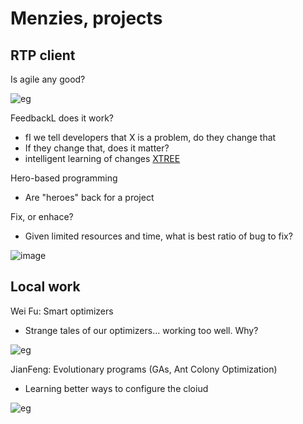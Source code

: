 # Menzies, projects

## RTP client

Is agile any good?

![eg](http://ekiy5aot90-flywheel.netdna-ssl.com/wp-content/uploads/2013/07/segue-blog-waterfall-vs-agile-which-is-right-development-methodology-for-your-project.png)

FeedbackL does it work?

- fI we tell developers that X is a problem, do they change that
- If they change that, does it matter?
- intelligent learning of changes [XTREE](https://arxiv.org/pdf/1609.03614)

Hero-based programming

- Are "heroes" back for a project

Fix, or enhace?

- Given limited resources and time, what is best ratio of bug to fix?

![image](https://cloud.githubusercontent.com/assets/29195/26687661/53b8aac4-46be-11e7-9893-ea2e5c0b36ee.png)


## Local work

Wei Fu: Smart optimizers

- Strange tales of our optimizers... working too well. Why?

![eg](https://i.ytimg.com/vi/tNAIHEse7Ms/maxresdefault.jpg)

JianFeng: Evolutionary programs (GAs, Ant Colony Optimization)

- Learning better ways to configure the cloiud

![eg](https://upload.wikimedia.org/wikipedia/commons/thumb/a/af/Aco_branches.svg/2000px-Aco_branches.svg.png)
